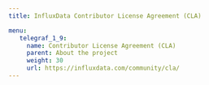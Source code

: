 ```yaml
---
title: InfluxData Contributor License Agreement (CLA)

menu:
   telegraf_1_9:
     name: Contributor License Agreement (CLA)
     parent: About the project
     weight: 30
     url: https://influxdata.com/community/cla/
---
```

